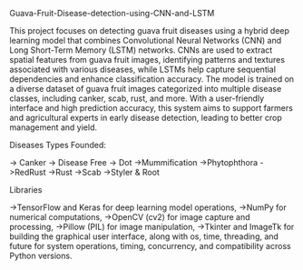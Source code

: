  Guava-Fruit-Disease-detection-using-CNN-and-LSTM
 
This project focuses on detecting guava fruit diseases using a hybrid deep learning model that combines Convolutional Neural Networks (CNN) and Long Short-Term Memory (LSTM) networks. CNNs are used to extract spatial features from guava fruit images, identifying patterns and textures associated with various diseases, while LSTMs help capture sequential dependencies and enhance classification accuracy. The model is trained on a diverse dataset of guava fruit images categorized into multiple disease classes, including canker, scab, rust, and more. With a user-friendly interface and high prediction accuracy, this system aims to support farmers and agricultural experts in early disease detection, leading to better crop management and yield.

Diseases Types Founded:

-> Canker
-> Disease Free
-> Dot
->Mummification
->Phytophthora
->RedRust
->Rust
->Scab
->Styler & Root

Libraries

->TensorFlow and Keras for deep learning model operations, 
->NumPy for numerical computations, 
->OpenCV (cv2) for image capture and processing, 
->Pillow (PIL) for image manipulation,
->Tkinter and ImageTk for building the graphical user interface, along with os, time, threading, and future for system operations, timing, concurrency, and compatibility across Python versions.

